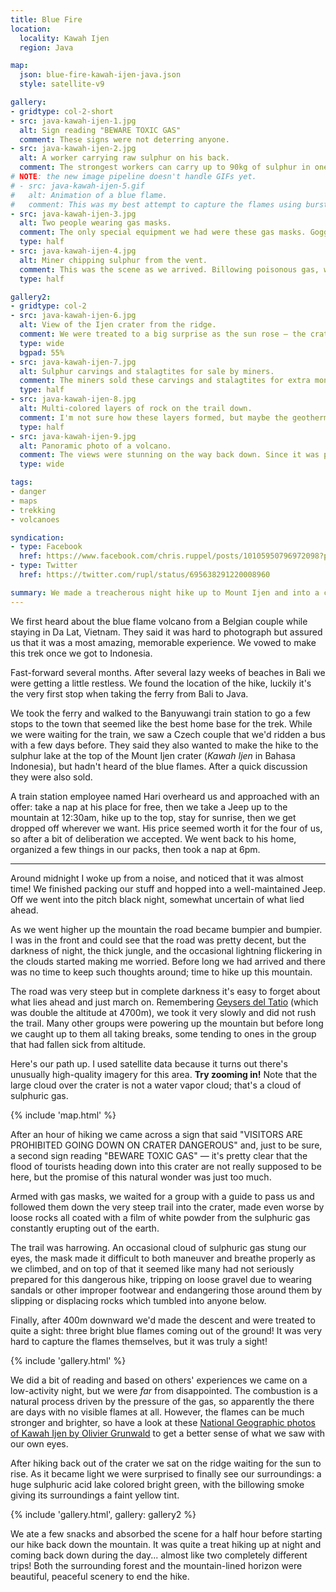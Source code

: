 ```yaml
---
title: Blue Fire
location:
  locality: Kawah Ijen
  region: Java

map:
  json: blue-fire-kawah-ijen-java.json
  style: satellite-v9

gallery:
- gridtype: col-2-short
- src: java-kawah-ijen-1.jpg
  alt: Sign reading "BEWARE TOXIC GAS"
  comment: These signs were not deterring anyone.
- src: java-kawah-ijen-2.jpg
  alt: A worker carrying raw sulphur on his back.
  comment: The strongest workers can carry up to 90kg of sulphur in one trip. Some do two trips per day.
# NOTE: the new image pipeline doesn't handle GIFs yet.
# - src: java-kawah-ijen-5.gif
#   alt: Animation of a blue flame.
#   comment: This was my best attempt to capture the flames using burst photos reassembled into a GIF.
- src: java-kawah-ijen-3.jpg
  alt: Two people wearing gas masks.
  comment: The only special equipment we had were these gas masks. Goggles would have been good too, but since most people only had simple surgical masks we felt pretty well-off.
  type: half
- src: java-kawah-ijen-4.jpg
  alt: Miner chipping sulphur from the vent.
  comment: This was the scene as we arrived. Billowing poisonous gas, workers mining sulphur, and tons of idiots using a flash to photograph a faint blue light.
  type: half

gallery2:
- gridtype: col-2
- src: java-kawah-ijen-6.jpg
  alt: View of the Ijen crater from the ridge.
  comment: We were treated to a big surprise as the sun rose — the crater has a huge green lake which we didn't even know was there during the hike downward! It's boiling-hot hydrochloric acid, so don't go swimming.
  type: wide
  bgpad: 55%
- src: java-kawah-ijen-7.jpg
  alt: Sulphur carvings and stalagtites for sale by miners.
  comment: The miners sold these carvings and stalagtites for extra money.
  type: half
- src: java-kawah-ijen-8.jpg
  alt: Multi-colored layers of rock on the trail down.
  comment: I'm not sure how these layers formed, but maybe the geothermal activity helped cause it.
  type: half
- src: java-kawah-ijen-9.jpg
  alt: Panoramic photo of a volcano.
  comment: The views were stunning on the way back down. Since it was pitch black on the way up, coming back was like a brand new trail.
  type: wide

tags:
- danger
- maps
- trekking
- volcanoes

syndication:
- type: Facebook
  href: https://www.facebook.com/chris.ruppel/posts/10105950796972098?pnref=story
- type: Twitter
  href: https://twitter.com/rupl/status/695638291220008960

summary: We made a treacherous night hike up to Mount Ijen and into a crater that is home to a sulfur volcano with blue flames!
---
```


We first heard about the blue flame volcano from a Belgian couple while staying in Da Lat, Vietnam. They said it was hard to photograph but assured us that it was a most amazing, memorable experience. We vowed to make this trek once we got to Indonesia.

Fast-forward several months. After several lazy weeks of beaches in Bali we were getting a little restless. We found the location of the hike, luckily it's the very first stop when taking the ferry from Bali to Java.

We took the ferry and walked to the Banyuwangi train station to go a few stops to the town that seemed like the best home base for the trek. While we were waiting for the train, we saw a Czech couple that we'd ridden a bus with a few days before. They said they also wanted to make the hike to the sulphur lake at the top of the Mount Ijen crater (<em lang="ID">Kawah Ijen</em> in Bahasa Indonesia), but hadn't heard of the blue flames. After a quick discussion they were also sold.

A train station employee named Hari overheard us and approached with an offer: take a nap at his place for free, then we take a Jeep up to the mountain at 12:30am, hike up to the top, stay for sunrise, then we get dropped off wherever we want. His price seemed worth it for the four of us, so after a bit of deliberation we accepted. We went back to his home, organized a few things in our packs, then took a nap at 6pm.

---

Around midnight I woke up from a noise, and noticed that it was almost time! We finished packing our stuff and hopped into a well-maintained Jeep. Off we went into the pitch black night, somewhat uncertain of what lied ahead.

As we went higher up the mountain the road became bumpier and bumpier. I was in the front and could see that the road was pretty decent, but the darkness of night, the thick jungle, and the occasional lightning flickering in the clouds started making me worried. Before long we had arrived and there was no time to keep such thoughts around; time to hike up this mountain.

The road was very steep but in complete darkness it's easy to forget about what lies ahead and just march on. Remembering [Geysers del Tatio](/travel/geysers-del-tatio/) (which was double the altitude at 4700m), we took it very slowly and did not rush the trail. Many other groups were powering up the mountain but before long we caught up to them all taking breaks, some tending to ones in the group that had fallen sick from altitude.

Here's our path up. I used satellite data because it turns out there's unusually high-quality imagery for this area. **Try zooming in!** Note that the large cloud over the crater is not a water vapor cloud; that's a cloud of sulphuric gas.

{% include 'map.html' %}

After an hour of hiking we came across a sign that said "VISITORS ARE PROHIBITED GOING DOWN ON CRATER DANGEROUS" and, just to be sure, a second sign reading "BEWARE TOXIC GAS" — it's pretty clear that the flood of tourists heading down into this crater are not really supposed to be here, but the promise of this natural wonder was just too much.

Armed with gas masks, we waited for a group with a guide to pass us and followed them down the very steep trail into the crater, made even worse by loose rocks all coated with a film of white powder from the sulphuric gas constantly erupting out of the earth.

The trail was harrowing. An occasional cloud of sulphuric gas stung our eyes, the mask made it difficult to both maneuver and breathe properly as we climbed, and on top of that it seemed like many had not seriously prepared for this dangerous hike, tripping on loose gravel due to wearing sandals or other improper footwear and endangering those around them by slipping or displacing rocks which tumbled into anyone below.

Finally, after 400m downward we'd made the descent and were treated to quite a sight: three bright blue flames coming out of the ground! It was very hard to capture the flames themselves, but it was truly a sight!

{% include 'gallery.html' %}

We did a bit of reading and based on others' experiences we came on a low-activity night, but we were *far* from disappointed. The combustion is a natural process driven by the pressure of the gas, so apparently the there are days with no visible flames at all. However, the flames can be much stronger and brighter, so have a look at these [National Geographic photos of Kawah Ijen by Olivier Grunwald](https://www.nationalgeographic.com/science/article/140130-kawah-ijen-blue-flame-volcanoes-sulfur-indonesia-pictures) to get a better sense of what we saw with our own eyes.

After hiking back out of the crater we sat on the ridge waiting for the sun to rise. As it became light we were surprised to finally see our surroundings: a huge sulphuric acid lake colored bright green, with the billowing smoke giving its surroundings a faint yellow tint.

{% include 'gallery.html', gallery: gallery2 %}

We ate a few snacks and absorbed the scene for a half hour before starting our hike back down the mountain. It was quite a treat hiking up at night and coming back down during the day... almost like two completely different trips! Both the surrounding forest and the mountain-lined horizon were beautiful, peaceful scenery to end the hike.
